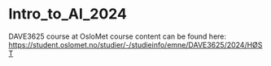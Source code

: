 # Intro_to_AI_2024
DAVE3625 course at OsloMet
course content can be found here: https://student.oslomet.no/studier/-/studieinfo/emne/DAVE3625/2024/HØST
